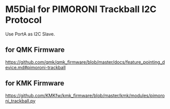 # M5Dial for PIMORONI Trackball I2C Protocol

Use PortA as I2C Slave.

## for QMK Firmware

https://github.com/qmk/qmk_firmware/blob/master/docs/feature_pointing_device.md#pimoroni-trackball

## for KMK Firmware

https://github.com/KMKfw/kmk_firmware/blob/master/kmk/modules/pimoroni_trackball.py

